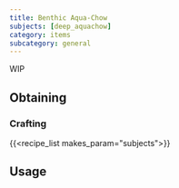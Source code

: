 ```yaml
---
title: Benthic Aqua-Chow
subjects: [deep_aquachow]
category: items
subcategory: general
---
```


WIP

Obtaining
---------

### Crafting
{{<recipe_list makes_param="subjects">}}

Usage
-----
